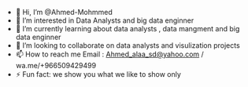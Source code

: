 - 👋 Hi, I’m @Ahmed-Mohmmed
- 👀 I’m interested in Data Analysts and big data enginner 
- 🌱 I’m currently learning about  data analysts , data mangment and big data enginner
- 💞️ I’m looking to collaborate on  data analysts and visulization  projects
- 📫 How to reach me  Email : Ahmed_alaa_sd@yahoo.com  / wa.me/+966509429499
- ⚡ Fun fact: we show you what we like to show only 

<!---
Ahmed-Mohmmed/Ahmed-Mohmmed is a ✨ special ✨ repository because its `README.md` (this file) appears on your GitHub profile.
You can click the Preview link to take a look at your changes.
--->
